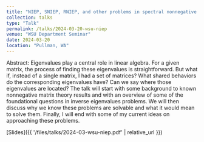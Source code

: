 ```yaml
---
title: "NIEP, SNIEP, RNIEP, and other problems in spectral nonnegative matrix theory"
collection: talks
type: "Talk"
permalink: /talks/2024-03-20-wsu-niep
venue: "WSU Department Seminar"
date: 2024-03-20
location: "Pullman, WA"
---
```


Abstract: Eigenvalues play a central role in linear algebra. For a given matrix, the process of finding these eigenvalues is straightforward. But what if, instead of a single matrix, I had a set of matrices? What shared behaviors do the corresponding eigenvalues have? Can we say where those eigenvalues are located? The talk will start with some background to known nonnegative matrix theory results and with an overview of some of the foundational questions in inverse eigenvalues problems. We will then discuss why we know these problems are solvable and what it would mean to solve them. Finally, I will end with some of my current ideas on approaching these problems.

[Slides]({{ '/files/talks/2024-03-wsu-niep.pdf' | relative_url }})